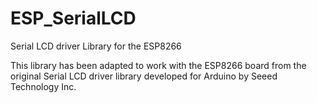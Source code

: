 # ESP_SerialLCD
Serial LCD driver Library for the ESP8266


This library has been adapted to work with the ESP8266 board 
from the original Serial LCD driver library developed for Arduino 
by Seeed Technology Inc.
